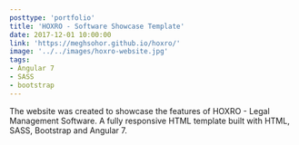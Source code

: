 ```yaml
---
posttype: 'portfolio'
title: 'HOXRO - Software Showcase Template'
date: 2017-12-01 10:00:00
link: 'https://meghsohor.github.io/hoxro/'
image: '../../images/hoxro-website.jpg'
tags:
- Angular 7
- SASS
- bootstrap
---
```


The website was created to showcase the features of HOXRO - Legal Management Software. A fully responsive HTML template built with HTML, SASS, Bootstrap and Angular 7.